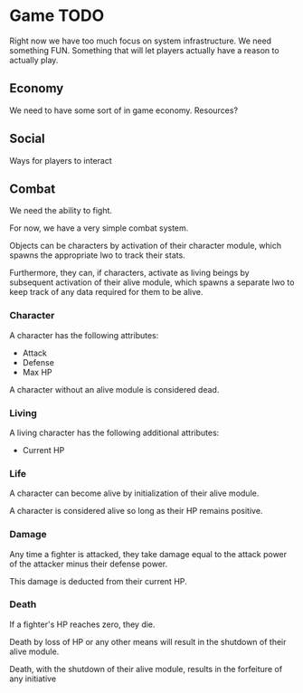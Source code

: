 # Game TODO

Right now we have too much focus on system infrastructure.  We need
something FUN.  Something that will let players actually have a reason to actually play.

## Economy

We need to have some sort of in game economy.  Resources?

## Social

Ways for players to interact

## Combat

We need the ability to fight.

For now, we have a very simple combat system.

Objects can be characters by activation of their character module, which spawns the appropriate lwo to track their stats.

Furthermore, they can, if characters, activate as living beings by subsequent activation of their alive module, which spawns a separate lwo to keep track of any data required for them to be alive.

### Character

A character has the following attributes:

* Attack
* Defense
* Max HP

A character without an alive module is considered dead.

### Living

A living character has the following additional attributes:

* Current HP

### Life

A character can become alive by initialization of their alive module.

A character is considered alive so long as their HP remains positive.

### Damage

Any time a fighter is attacked, they take damage equal to the attack power of the attacker minus their defense power.

This damage is deducted from their current HP.

### Death

If a fighter's HP reaches zero, they die.

Death by loss of HP or any other means will result in the shutdown of their alive module.

Death, with the shutdown of their alive module, results in the forfeiture of any initiative
